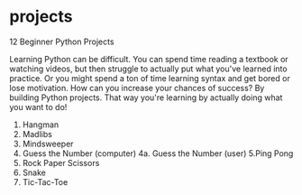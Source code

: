 # projects

12 Beginner Python Projects

Learning Python can be difficult. You can spend time reading a textbook or watching videos, but then struggle to actually put what you've learned into practice. Or you might spend a ton of time learning syntax and get bored or lose motivation.
How can you increase your chances of success? By building Python projects. That way you're learning by actually doing what you want to do!

1. Hangman
2. Madlibs
3. Mindsweeper
4. Guess the Number (computer)
   4a. Guess the Number (user)
   5.Ping Pong
5. Rock Paper Scissors
6. Snake
7. Tic-Tac-Toe
